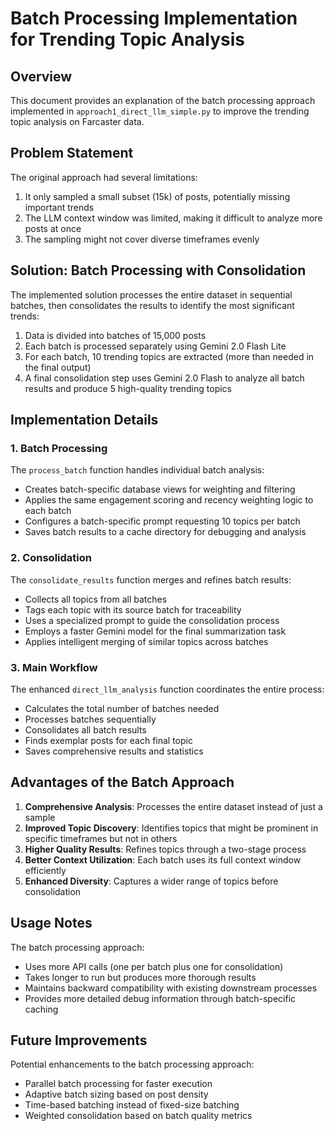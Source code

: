 # Batch Processing Implementation for Trending Topic Analysis

## Overview

This document provides an explanation of the batch processing approach implemented in `approach1_direct_llm_simple.py` to improve the trending topic analysis on Farcaster data.

## Problem Statement

The original approach had several limitations:
1. It only sampled a small subset (15k) of posts, potentially missing important trends
2. The LLM context window was limited, making it difficult to analyze more posts at once
3. The sampling might not cover diverse timeframes evenly

## Solution: Batch Processing with Consolidation

The implemented solution processes the entire dataset in sequential batches, then consolidates the results to identify the most significant trends:

1. Data is divided into batches of 15,000 posts
2. Each batch is processed separately using Gemini 2.0 Flash Lite
3. For each batch, 10 trending topics are extracted (more than needed in the final output)
4. A final consolidation step uses Gemini 2.0 Flash to analyze all batch results and produce 5 high-quality trending topics

## Implementation Details

### 1. Batch Processing

The `process_batch` function handles individual batch analysis:
- Creates batch-specific database views for weighting and filtering
- Applies the same engagement scoring and recency weighting logic to each batch
- Configures a batch-specific prompt requesting 10 topics per batch
- Saves batch results to a cache directory for debugging and analysis

### 2. Consolidation

The `consolidate_results` function merges and refines batch results:
- Collects all topics from all batches
- Tags each topic with its source batch for traceability
- Uses a specialized prompt to guide the consolidation process
- Employs a faster Gemini model for the final summarization task
- Applies intelligent merging of similar topics across batches

### 3. Main Workflow

The enhanced `direct_llm_analysis` function coordinates the entire process:
- Calculates the total number of batches needed
- Processes batches sequentially
- Consolidates all batch results
- Finds exemplar posts for each final topic
- Saves comprehensive results and statistics

## Advantages of the Batch Approach

1. **Comprehensive Analysis**: Processes the entire dataset instead of just a sample
2. **Improved Topic Discovery**: Identifies topics that might be prominent in specific timeframes but not in others
3. **Higher Quality Results**: Refines topics through a two-stage process
4. **Better Context Utilization**: Each batch uses its full context window efficiently
5. **Enhanced Diversity**: Captures a wider range of topics before consolidation

## Usage Notes

The batch processing approach:
- Uses more API calls (one per batch plus one for consolidation)
- Takes longer to run but produces more thorough results
- Maintains backward compatibility with existing downstream processes
- Provides more detailed debug information through batch-specific caching

## Future Improvements

Potential enhancements to the batch processing approach:
- Parallel batch processing for faster execution
- Adaptive batch sizing based on post density
- Time-based batching instead of fixed-size batching
- Weighted consolidation based on batch quality metrics